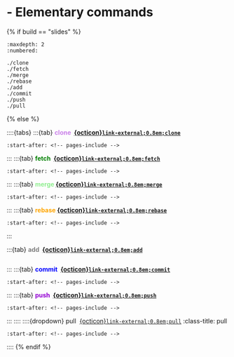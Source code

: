 # <i class="fab fa-git"></i> - Elementary commands

{% if build == "slides" %}
<!-- BUILDING THE SLIDES -->
```{toctree}
:maxdepth: 2
:numbered:

./clone
./fetch
./merge
./rebase
./add
./commit
./push
./pull
```
{% else %}
<!-- BUILDING THE PAGES -->
::::{tabs}
:::{tab} <strong style="color:#ca80e9">clone &nbsp;[{octicon}`link-external;0.8em;clone`](https://git-scm.com/docs/git-clone)</strong>
```{include} ./clone.md
:start-after: <!-- pages-include -->
```
:::
:::{tab} <strong style="color:green">fetch &nbsp;[{octicon}`link-external;0.8em;fetch`](https://git-scm.com/docs/git-fetch)</strong>
```{include} ./fetch.md
:start-after: <!-- pages-include -->
```
:::
:::{tab} <strong style="color:lightgreen">merge&nbsp;[{octicon}`link-external;0.8em;merge`](https://git-scm.com/docs/git-merge)</strong>
```{include} ./merge.md
:start-after: <!-- pages-include -->
```
:::
:::{tab} <strong style="color:orange">rebase&nbsp;[{octicon}`link-external;0.8em;rebase`](https://git-scm.com/docs/git-rebase)</strong>
```{include} ./rebase.md
:start-after: <!-- pages-include -->
```
:::

:::{tab} <strong style="color:gray">add &nbsp;[{octicon}`link-external;0.8em;add`](https://git-scm.com/docs/git-add)</strong>
```{include} ./add.md
```
:::
:::{tab} <strong style="color:blue">commit &nbsp;[{octicon}`link-external;0.8em;commit`](https://git-scm.com/docs/git-commit)</strong>
```{include} ./commit.md
:start-after: <!-- pages-include -->
```
:::
:::{tab} <strong style="color:darkviolet">push &nbsp;[{octicon}`link-external;0.8em;push`](https://git-scm.com/docs/git-push)</strong>
```{include} ./push.md
:start-after: <!-- pages-include -->
```
:::
::::
::::{dropdown} pull &nbsp;[{octicon}`link-external;0.8em;pull`](https://git-scm.com/docs/git-pull)
:class-title: pull
```{include} ./pull.md
:start-after: <!-- pages-include -->
```
::::
{% endif %}
